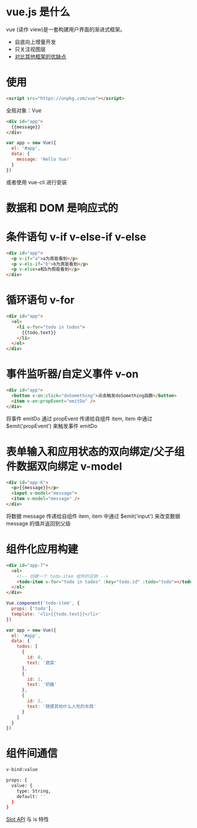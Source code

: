 # vue.js 是什么

vue (读作 view)是一套构建用户界面的渐进式框架。

* 自底向上增量开发
* 只关注视图层
* [对比其他框架的优缺点](https://cn.vuejs.org/v2/guide/comparison.html)

# 使用

``` html
<script src="https://unpkg.com/vue"></script>
```

全局对象：Vue

``` html
<div id="app">
  {{message}}
</div>
```

``` js
var app = new Vue({
  el: '#app',
  data: {
    message: 'Hello Vue!'
  }
})
```

或者使用 vue-cli 进行安装

# 数据和 DOM 是响应式的

# 条件语句 v-if v-else-if v-else

``` html
<div id="app">
  <p v-if="a">a为真能看到</p>
  <p v-els-if="b">b为真能看到</p>
  <p v-else>a和b为假能看到</p>
</div>
```

# 循环语句 v-for

``` html
<div id="app">
  <ol>
    <li v-for="todo in todos">
      {{todo.text}}
    </li>
  </ol>
</div>
```

# 事件监听器/自定义事件 v-on

``` html
<div id="app">
  <button v-on:click="doSomething">点击触发doSomething函数</button>
  <item v-on:propEvent="emitDo" />
</div>
```

将事件 emitDo 通过 propEvent 传递给自组件 item, item 中通过 $emit('propEvent') 来触发事件 emitDo

# 表单输入和应用状态的双向绑定/父子组件数据双向绑定 v-model

``` html
<div id="app-6">
  <p>{{message}}</p>
  <input v-model="message">
  <item v-model="message" />
</div>
```

将数据 message 传递给自组件 item, item 中通过 $emit('input') 来改变数据 message 的值并返回到父级

# 组件化应用构建

``` html
<div id="app-7">
  <ol>
    <!-- 创建一个 todo-item 组件的实例 -->
    <todo-item v-for="todo in todos" :key="todo.id" :todo="todo"></todo-item>
  </ol>
</div>
```

``` js
Vue.component('todo-item', {
  props: ['todo'],
  template: '<li>{{todo.text}}</li>'
})

var app = new Vue({
  el: '#app',
  data: {
    todos: [
      {
        id: 0,
        text: '蔬菜'
      },
      {
        id: 1,
        text: '奶酪'
      },
      {
        id: 2,
        text: '随便其他什么人吃的东西'
      }
    ]
  }
})
```

# 组件间通信

``` bash
v-bind:value

props: {
  value: {
    type: String,
    default: ''
  }
}
```

[Slot API](https://github.com/w3c/webcomponents/blob/gh-pages/proposals/Slots-Proposal.md) 与 is 特性
